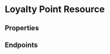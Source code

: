 # Loyalty Point Resource

## Properties

<ResourceProperties :resource="'loyalty_point'" :lang="'en'"/>

<ResourceScopes :resource="'loyalty_point'"/>

## Endpoints

[//]: <> (GET ENDPOINT)
<ResourceEndpoint :resource="'loyalty_point'" :endpoint="'get'" :lang="'en'">

<template v-slot:responseJSON>

<<< @/docs/fixtures/api/loyalty_point/response/json/get_id.json

</template>

<template v-slot:responseXML>

<<< @/docs/fixtures/api/loyalty_point/response/xml/get_id.xml

</template>

</ResourceEndpoint>

[//]: <> (GETCOLLECTION ENDPOINT)
<ResourceEndpoint :resource="'loyalty_point'" :endpoint="'getCollection'" :lang="'en'">

<template v-slot:responseJSON>

<<< @/docs/fixtures/api/loyalty_point/response/json/get_page.json

</template>

<template v-slot:responseXML>

<<< @/docs/fixtures/api/loyalty_point/response/xml/get_page.xml

</template>

</ResourceEndpoint>

[//]: <> (POST ENDPOINT)
<ResourceEndpoint :resource="'loyalty_point'" :endpoint="'post'" :lang="'en'">

<template v-slot:request>

<<< @/docs/fixtures/api/loyalty_point/request/post.json

</template>

<template v-slot:responseJSON>

<<< @/docs/fixtures/api/loyalty_point/response/json/get_id.json

</template>

<template v-slot:responseXML>

<<< @/docs/fixtures/api/loyalty_point/response/xml/get_id.xml

</template>

</ResourceEndpoint>

[//]: <> (PUT ENDPOINT)
<ResourceEndpoint :resource="'loyalty_point'" :endpoint="'put'" :lang="'en'">

<template v-slot:request>

<<< @/docs/fixtures/api/loyalty_point/request/put.json

</template>

<template v-slot:responseJSON>

<<< @/docs/fixtures/api/loyalty_point/response/json/get_id.json

</template>

<template v-slot:responseXML>

<<< @/docs/fixtures/api/loyalty_point/response/xml/get_id.xml

</template>

</ResourceEndpoint>

[//]: <> (DELETE ENDPOINT)
<ResourceEndpoint :resource="'loyalty_point'" :endpoint="'delete'" :lang="'en'"/>

